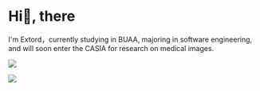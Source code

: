 <!--
**Re-Li-fe/Re-Li-fe** is a ✨ _special_ ✨ repository because its `README.md` (this file) appears on your GitHub profile.

Here are some ideas to get you started:

- 🔭 I’m currently working on ...
- 🌱 I’m currently learning ...
- 👯 I’m looking to collaborate on ...
- 🤔 I’m looking for help with ...
- 💬 Ask me about ...
- 📫 How to reach me: ...
- 😄 Pronouns: ...
- ⚡ Fun fact: ...
-->

# Hi👋, there

I'm Extord，currently studying in BUAA, majoring in software engineering, and will soon enter the CASIA for research on medical images. 

![](https://github-readme-stats.vercel.app/api/top-langs/?username=Extord1108&layout=compact)

![](https://github-readme-stats.vercel.app/api?username=Extord1108&show_icons=true)
